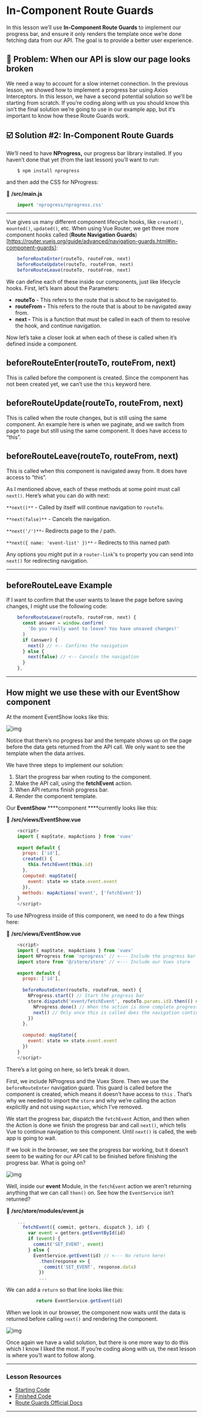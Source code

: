 # In-Component Route Guards

In this lesson we’ll use **In-Component Route Guards** to implement our progress bar, and ensure it only renders the template  once we’re done fetching data from our API.  The goal is to provide a  better user experience.

## 🛑 Problem: When our API is slow our page looks broken

We need a way to account for a slow internet connection.  In the  previous lesson, we showed how to implement a progress bar using Axios  Interceptors.  In this lesson, we have a second potential solution so  we’ll be starting from scratch.  If you’re coding along with us you  should know this isn’t the final solution we’re going to use in our  example app, but it’s important to know how these Route Guards work.

## ☑️ Solution #2: In-Component Route Guards

We’ll need to have **NProgress,** our progress bar library installed.  If you haven’t done that yet (from the last lesson) you’ll want to run:

```
    $ npm install nprogress
```

and then add the CSS for NProgress:

📃 **/src/main.js**

```javascript
    import 'nprogress/nprogress.css'
```

------

Vue gives us many different component lifecycle hooks, like `created()`, `mounted()`, `updated()`, etc.  When using Vue Router, we get three more component hooks called (**Route Navigation Guards**)[https://router.vuejs.org/guide/advanced/navigation-guards.html#in-component-guards]:

```javascript
    beforeRouteEnter(routeTo, routeFrom, next)
    beforeRouteUpdate(routeTo, routeFrom, next)
    beforeRouteLeave(routeTo, routeFrom, next)
```

We can define each of these inside our components, just like lifecycle hooks.  First, let’s learn about the Parameters:

- **routeTo** - This refers to the route that is about to be navigated to.
- **routeFrom -** This refers to the route that is about to be navigated away from.
- **next -** This is a function that must be called in each of them to resolve the hook, and continue navigation.

Now let’s take a closer look at when each of these is called when it’s defined inside a component.

## beforeRouteEnter(routeTo, routeFrom, next)

This is called before the component is created.  Since the component has not been created yet, we can’t use the `this` keyword here.

## beforeRouteUpdate(routeTo, routeFrom, next)

This is called when the route changes, but is still using the same  component.  An example here is when we paginate, and we switch from page to page but still using the same component.  It does have access to  “this”.

## beforeRouteLeave(routeTo, routeFrom, next)

This is called when this component is navigated away from. It does have access to “this”.

As I mentioned above, each of these methods at some point must call `next()`.  Here’s what you can do with next:

`**next()**` - Called by itself will continue navigation to `routeTo`.

`**next(false)**` - Cancels the navigation.

`**next('/')**`- Redirects page to the / path.

`**next({ name: 'event-list' })**` - Redirects to this named path

Any options you might put in a `router-link`'s `to` property you can send into `next()` for redirecting navigation.

------

## beforeRouteLeave Example

If I want to confirm that the user wants to leave the page before saving changes, I might use the following code:

```javascript
    beforeRouteLeave(routeTo, routeFrom, next) {
      const answer = window.confirm(
        'Do you really want to leave? You have unsaved changes!'
      )
      if (answer) {
        next() // <-- Confirms the navigation
      } else {
        next(false) // <-- Cancels the navigation
      }
    },
```

------

## How might we use these with our EventShow component

At the moment EventShow looks like this:

![img](https://firebasestorage.googleapis.com/v0/b/vue-mastery.appspot.com/o/flamelink%2Fmedia%2F1578383670758_0.gif?alt=media&token=69400f5b-3aca-4015-a871-b12fd4e39b26)

Notice that there’s no progress bar and the tempate shows up on the  page before the data gets returned from the API call.  We only want to  see the template when the data arrives.

We have three steps to implement our solution:

1. Start the progress bar when routing to the component.
2. Make the API call, using the **fetchEvent** action.
3. When API returns finish progress bar.
4. Render the component template.

Our **EventShow** ****component ****currently looks like this:

📃 **/src/views/EventShow.vue**

```javascript
    <script>
    import { mapState, mapActions } from 'vuex'
    
    export default {
      props: ['id'],
      created() {
        this.fetchEvent(this.id)
      },
      computed: mapState({
        event: state => state.event.event
      }),
      methods: mapActions('event', ['fetchEvent'])
    }
    </script>
```

To use NProgress inside of this component, we need to do a few things here:

📃 **/src/views/EventShow.vue**

```javascript
    <script>
    import { mapState, mapActions } from 'vuex'
    import NProgress from 'nprogress' // <--- Include the progress bar
    import store from '@/store/store' // <--- Include our Vuex store
    
    export default {
      props: ['id'],
      
      beforeRouteEnter(routeTo, routeFrom, next) {
        NProgress.start() // Start the progress bar
        store.dispatch('event/fetchEvent', routeTo.params.id).then(() => {
          NProgress.done() // When the action is done complete progress bar
          next() // Only once this is called does the navigation continue
        })
      },
      
      computed: mapState({
        event: state => state.event.event
      })
    }
    </script>
```

There’s a lot going on here, so let’s break it down.

First, we include NProgress and the Vuex Store. Then we use the `beforeRouteEnter` navigation guard. This guard is called before the component is created, which means it doesn’t have access to `this` .  That’s why we needed to import the `store` and why we’re calling the action explicitly and not using `mapAction`, which I’ve removed.

We start the progress bar, dispatch the `fetchEvent` Action, and then when the Action is done we finish the progress bar and call `next()`, which tells Vue to continue navigation to this component. Until `next()` is called, the web app is going to wait.

If we look in the browser, we see the progress bar working, but it  doesn’t seem to be waiting for our API call to be finished before  finishing the progress bar. What is going on?

![img](https://firebasestorage.googleapis.com/v0/b/vue-mastery.appspot.com/o/flamelink%2Fmedia%2F1578383679601_1.gif?alt=media&token=eabfac60-9a0b-4071-95a6-02a1ea19a6ab)

Well, inside our **event** Module, in the `fetchEvent`  action we aren’t returning anything that we can call `then()` on.  See how the `EventService` isn’t returned?

📃 **/src/store/modules/event.js**

```javascript
    ...
      fetchEvent({ commit, getters, dispatch }, id) {
        var event = getters.getEventById(id)
        if (event) {
          commit('SET_EVENT', event)
        } else {
          EventService.getEvent(id) // <--- No return here!  
            .then(response => {
              commit('SET_EVENT', response.data)
            })
            ...
```

We can add a `return` so that line looks like this:

```javascript
           return EventService.getEvent(id)
```

When we look in our browser, the component now waits until the data is returned before calling `next()` and rendering the component.

![img](https://firebasestorage.googleapis.com/v0/b/vue-mastery.appspot.com/o/flamelink%2Fmedia%2F1578372499186_2.gif?alt=media&token=420156ef-1ef9-4d54-ab94-07a2664e00e7)

Once again we have a valid solution, but there is one more way to do  this which I know I liked the most.  If you’re coding along with us, the next lesson is where you’ll want to follow along.

---

### Lesson Resources

- [Starting Code](https://github.com/Code-Pop/real-world-vue/releases/tag/progress-bar-start)
- [Finished Code](https://github.com/Code-Pop/real-world-vue/releases/tag/progressbar-in-component-route-guard-finish)
- [Route Guards Official Docs](https://router.vuejs.org/guide/advanced/navigation-guards.html#in-component-guards)

---

